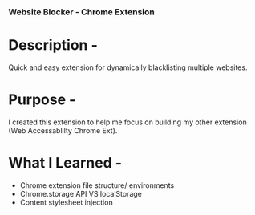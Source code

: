 ### Website Blocker - Chrome Extension

# Description -
Quick and easy extension for dynamically blacklisting multiple websites.

# Purpose -
I created this extension to help me focus on building my other extension (Web Accessablilty Chrome Ext).

# What I Learned -
- Chrome extension file structure/ environments
- Chrome.storage API VS localStorage
- Content stylesheet injection
